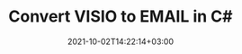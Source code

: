 ---
############################# Static ############################
layout: "autogen-gist"
date: 2021-10-02T14:22:14+03:00
draft: false
path: "total/net/conversion/visio-to-email/"
other_out_formats: "PDF Word eBook Excel Image Web Email Photoshop PowerPoint"
ad_headline: "Convert VISIO to EMAIL | .NET"
ad_description: "Most Accurate VISIO to EMAIL document Conversion solution for your .NET applications."

############################# Head ############################
head_title: "Convert VISIO to EMAIL in C# VB.NET ASP.NET | Document Conversion"
head_description: "Code example to convert VISIO to EMAIL and 100+ other file formats in .NET (C#, VB.NET, ASP.NET & .NET Core) applications. Display the Converted EMAIL document as HTML viewer."

############################# Header ############################
title: "Convert VISIO to EMAIL in C#"
description: "Programmatically convert VISIO to EMAIL in C# .NET applications using flexible document conversion features to customize the resultant document. Convert the complete document from one file format to other or choose selective pages of a source document based on the page numbers or page ranges and easily convert to a supported document format."

############################# SubMenu ############################
submenu:
    enable: false

############################# Content ############################
content:
    enable: true
    block:
    - title_left: "VISIO to EMAIL Conversion"
      content_left: |
          Follow these simple steps for VISIO to EMAIL conversion in C# .NET. View the converted EMAIL document as HTML without using any external software.

          -   Create **Converter** object to convert VISIO document
          -   Set the convert options for EMAIL format
          -   Call **Convert** method of **Converter** class instance for conversion to EMAIL
          -   Set options for HTML viewer
          -   Create **Viewer** object to view converted EMAIL as HTML
          
      title_right: "Downloads & Installation Instructions"
      content_right: |
          You require `GroupDocs.Conversion` & `GroupDocs.Viewer` namespaces to convert between a wide range of popular document types such as PDF, Microsoft Word, Excel, PowerPoint, Project, Outlook, HTML, diagrams and image file formats. Explore other [.NET APIs for Office documents](https://products.conholdate.com/total/net/) as offered by Conholdate.Total.
          
          Get the respective assembly files from the [downloads](https://downloads.conholdate.com/total/net) or fetch the whole package from [Nuget](https://www.nuget.org/packages/Conholdate.Total/) to add 'Conholdate.Total` directly in your workspace.
          
      gisthash: "4f311c07ae9ee691b8afb7960aa6c806"
      gistfile: "word-to-pdf-conversion.cs"

    - title_left: "Add Watermark to EMAIL File in C#"
      content_left: |
          Accurately convert documents (VISIO to EMAIL) exactly as the original file and apply text or image watermarks to the converted document pages using C# .NET code.

          -   Create **Converter** object to convert VISIO document
          -   Create new instance of **WatermarkOptions** class
          -   Specify watermark properties (color, width, text, image etc)
          -   Instantiate the proper **ConvertOptions** class
          -   Set **Watermark** property of the **ConvertOptions** instance
          -   Call **Convert** method of **Converter** class instance for conversion to EMAIL
        
      title_right: "Source Document Information Extraction"
      content_right: |
          The documents information extraction feature not only allows getting the basic information about the source document file but it also supports extracting some valuable file-format specific information such as project start and end dates of a Microsoft Project file, any printing restrictions on a PDF document, list of folders enclosed in an Outlook data file etc. 

          Convert popular document file formats on different operating systems such as Windows, Linux or macOS while using platforms such as Windows Azure, Mono and Xamarin.
          
      gisthash: "a15affe15284876ce010a315a09da1f0"
      gistfile: "convert-word-to-pdf-and-add-text-watermark-to-converted-pdf.cs"

############################# About Formats ############################
about_formats:
    enable: false
############################# More Formats ############################
more_formats:
    enable: true
    auto: false
    other_out_formats: PDF Word eBook Excel Image Web Email Photoshop PowerPoint
############################# Back to top ###############################
back_to_top:
  enable: true
---